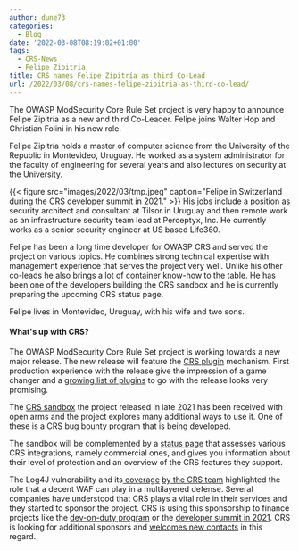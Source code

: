 ```yaml
---
author: dune73
categories:
  - Blog
date: '2022-03-08T08:19:02+01:00'
tags:
  - CRS-News
  - Felipe Zipitria
title: CRS names Felipe Zipitría as third Co-Lead
url: /2022/03/08/crs-names-felipe-zipitria-as-third-co-lead/
---
```



The OWASP ModSecurity Core Rule Set project is very happy to announce Felipe Zipitría as a new and third Co-Leader. Felipe joins Walter Hop and Christian Folini in his new role.

Felipe Zipitría holds a master of computer science from the University of the Republic in Montevideo, Uruguay. He worked as a system administrator for the faculty of engineering for several years and also lectures on security at the University.

{{< figure src="images/2022/03/tmp.jpeg" caption="Felipe in Switzerland during the CRS developer summit in 2021." >}}
His jobs include a position as security architect and consultant at Tilsor in Uruguay and then remote work as an infrastructure security team lead at Perceptyx, Inc. He currently works as a senior security engineer at US based Life360.

Felipe has been a long time developer for OWASP CRS and served the project on various topics. He combines strong technical expertise with management experience that serves the project very well. Unlike his other co-leads he also brings a lot of container know-how to the table. He has been one of the developers building the CRS sandbox and he is currently preparing the upcoming CRS status page.

Felipe lives in Montevideo, Uruguay, with his wife and two sons.

#### What's up with CRS?

The OWASP ModSecurity Core Rule Set project is working towards a new major release. The new release will feature the [CRS plugin](https://coreruleset.org/20220112/crs-plugin-mechanism/) mechanism. First production experience with the release give the impression of a game changer and a [growing list of plugins](https://github.com/coreruleset/plugin-registry) to go with the release looks very promising.

The [CRS sandbox](https://coreruleset.org/20211209/introducing-the-crs-sandbox/) the project released in late 2021 has been received with open arms and the project explores many additional ways to use it. One of these is a CRS bug bounty program that is being developed.

The sandbox will be complemented by a [status page](https://coreruleset.org/20211101/crs-developer-retreat-2021/) that assesses various CRS integrations, namely commercial ones, and gives you information about their level of protection and an overview of the CRS features they support.

The Log4J vulnerability and its[ coverage](https://coreruleset.org/20211213/crs-and-log4j-log4shell-cve-2021-44228/) [by the CRS team](https://coreruleset.org/20211216/public-hunt-for-log4j-log4shell-evasions-waf-bypasses/) highlighted the role that a decent WAF can play in a multilayered defense. Several companies have understood that CRS plays a vital role in their services and they started to sponsor the project. CRS is using this sponsorship to finance projects like the [dev-on-duty program](https://coreruleset.org/20210414/introducing-the-dev-on-duty-program/) or the [developer summit in 2021](https://coreruleset.org/20211101/crs-developer-retreat-2021/). CRS is looking for additional sponsors and [welcomes new contacts](mailto:christian.folini@owasp.org) in this regard.
